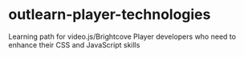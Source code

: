 # outlearn-player-technologies
Learning path for video.js/Brightcove Player developers who need to enhance their CSS and JavaScript skills
